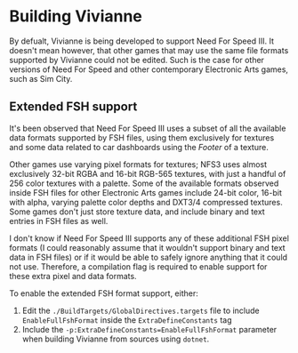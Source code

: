 # Building Vivianne
By defualt, Vivianne is being developed to support Need For Speed III. It doesn't mean however, that other games that may use the same file formats supported by Vivianne could not be edited. Such is the case for other versions of Need For Speed and other contemporary Electronic Arts games, such as Sim City.

## Extended FSH support
It's been observed that Need For Speed III uses a subset of all the available data formats supported by FSH files, using them exclusively for textures and some data related to car dashboards using the *Footer* of a texture.

Other games use varying pixel formats for textures; NFS3 uses almost exclusively 32-bit RGBA and 16-bit RGB-565 textures, with just a handful of 256 color textures with a palette. Some of the available formats observed inside FSH files for other Electronic Arts games include 24-bit color, 16-bit with alpha, varying palette color depths and DXT3/4 compressed textures. Some games don't just store texture data, and include binary and text entries in FSH files as well.

I don't know if Need For Speed III supports any of these additional FSH pixel formats (I could reasonably assume that it wouldn't support binary and text data in FSH files) or if it would be able to safely ignore anything that it could not use. Therefore, a compilation flag is required to enable support for these extra pixel and data formats.

To enable the extended FSH format support, either:
1. Edit the `./BuildTargets/GlobalDirectives.targets` file to include `EnableFullFshFormat` inside the `ExtraDefineConstants` tag
2. Include the `-p:ExtraDefineConstants=EnableFullFshFormat` parameter when building Vivianne from sources using `dotnet`.